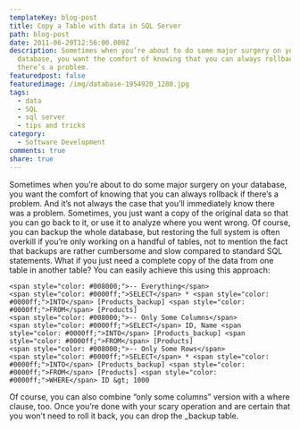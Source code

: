 ```yaml
---
templateKey: blog-post
title: Copy a Table with data in SQL Server
path: blog-post
date: 2011-06-20T12:56:00.000Z
description: Sometimes when you’re about to do some major surgery on your
  database, you want the comfort of knowing that you can always rollback if
  there’s a problem.
featuredpost: false
featuredimage: /img/database-1954920_1280.jpg
tags:
  - data
  - SQL
  - sql server
  - tips and tricks
category:
  - Software Development
comments: true
share: true
---
```

Sometimes when you’re about to do some major surgery on your database, you want the comfort of knowing that you can always rollback if there’s a problem. And it’s not always the case that you’ll immediately know there was a problem. Sometimes, you just want a copy of the original data so that you can go back to it, or use it to analyze where you went wrong. Of course, you can backup the whole database, but restoring the full system is often overkill if you’re only working on a handful of tables, not to mention the fact that backups are rather cumbersome and slow compared to standard SQL statements. What if you just need a complete copy of the data from one table in another table? You can easily achieve this using this approach:

```
<span style="color: #008000;">-- Everything</span>
<span style="color: #0000ff;">SELECT</span> * <span style="color: #0000ff;">INTO</span> [Products_backup] <span style="color: #0000ff;">FROM</span> [Products]
<span style="color: #008000;">-- Only Some Columns</span>
<span style="color: #0000ff;">SELECT</span> ID, Name <span style="color: #0000ff;">INTO</span> [Products_backup] <span style="color: #0000ff;">FROM</span> [Products]
<span style="color: #008000;">-- Only Some Rows</span>
<span style="color: #0000ff;">SELECT</span> * <span style="color: #0000ff;">INTO</span> [Products_backup] <span style="color: #0000ff;">FROM</span> [Products] <span style="color: #0000ff;">WHERE</span> ID &gt; 1000
```

Of course, you can also combine “only some columns” version with a where clause, too. Once you’re done with your scary operation and are certain that you won’t need to roll it back, you can drop the _backup table.